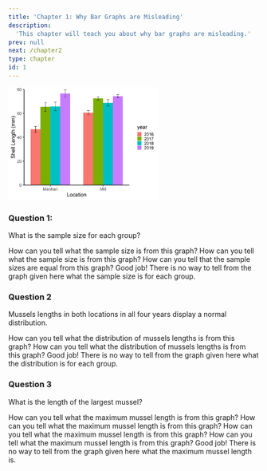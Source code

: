 ```yaml
---
title: 'Chapter 1: Why Bar Graphs are Misleading'
description:
  'This chapter will teach you about why bar graphs are misleading.'
prev: null
next: /chapter2
type: chapter
id: 1
---
```


<exercise id="1" title="Introduction" type="slides">

<slides source="chapter1_01_introduction">
</slides>

</exercise>

<exercise id="2" title="Bar Graph Quiz">

<img src="https://raw.githubusercontent.com/dbturner/raisethebar/main/static/length.png" alt="bar graph of mean shell lengths with standard errors" width="60%"/>

### Question 1:

What is the sample size for each group?

<choice>

<opt text="all groups have large (>30) sample size">
How can you tell what the sample size is from this graph?
</opt>

<opt text="all groups have small (<10) sample size">
How can you tell what the sample size is from this graph?
</opt>

<opt text="the number in each group is unclear, but they are all the same sample size">
How can you tell that the sample sizes are equal from this graph?
</opt>

<opt text="the number in each group is not clear from this graph" correct="true">
Good job! There is no way to tell from the graph given here what the sample size is for each group.
</opt>

</choice>

### Question 2

Mussels lengths in both locations in all four years display a normal distribution.

<choice>
<opt text="True">
How can you tell what the distribution of mussels lengths is from this graph?
</opt>

<opt text="False">
How can you tell what the distribution of mussels lengths is from this graph?
</opt>

<opt text="Unclear" correct="true">
Good job! There is no way to tell from the graph given here what the distribution is for each group.
</opt>

</choice>

### Question 3

What is the length of the largest mussel?

<choice>

<opt text="None of the groups have mussel shell lengths greater than 80mm">
How can you tell what the maximum mussel length is from this graph?
</opt>

<opt text="All of the groups have a maximum mussel shell length that is greater than 80mm">
How can you tell what the maximum mussel length is from this graph?
</opt>

<opt text="The largest mussel shell in all the groups is approximately 131 mm long">
How can you tell what the maximum mussel length is from this graph?
</opt>

<opt text="The largest mussel shell length in all the groups is approximately 79 mm long">
How can you tell what the maximum mussel length is from this graph?
</opt>

<opt text="It is unclear from this graph what the maximum mussel shell length is for each group" correct="true">
Good job! There is no way to tell from the graph given here what the maximum mussel length is.
</opt>

</choice>

</exercise>

